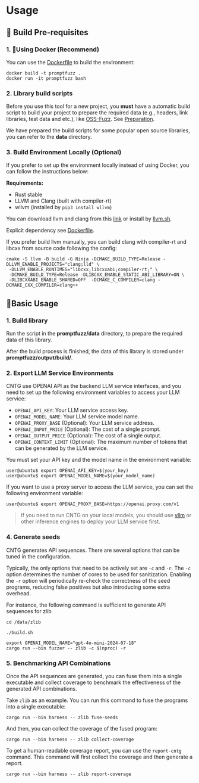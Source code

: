 # Usage
## 🔧 Build Pre-requisites

### 1. 🐳Using Docker (Recommend)
You can use the [Dockerfile](Docekrfile) to build the environment:
```
docker build -t promptfuzz .
docker run -it promptfuzz bash
```

### 2. Library build scripts
Before you use this tool for a new project, you **must** have a automatic build
script to build your project to prepare the required data (e.g., headers, link
libraries, test data and etc.), like
[OSS-Fuzz](https://github.com/google/oss-fuzz). See
[Preparation](data/README.md).

We have prepared the build scripts for some popular open source libraries, you
can refer to the **data** directory.


### 3. Build Environment Locally (Optional)
If you prefer to set up the environment locally instead of using Docker, you can follow the instructions below:

**Requirements:**
- Rust stable
- LLVM and Clang (built with compiler-rt)
- wllvm (installed by `pip3 install wllvm`)

You can download llvm and clang from this
[link](https://github.com/llvm/llvm-project/releases/tag/llvmorg-15.0.0) or
install by [llvm.sh](https://apt.llvm.org/).

Explicit dependency see [Dockerfile](Dockerfile).

If you prefer build llvm manually, you can build clang with compiler-rt and libcxx from source code following the config:
```
cmake -S llvm -B build -G Ninja -DCMAKE_BUILD_TYPE=Release -DLLVM_ENABLE_PROJECTS="clang;lld" \
 -DLLVM_ENABLE_RUNTIMES="libcxx;libcxxabi;compiler-rt;" \
 -DCMAKE_BUILD_TYPE=Release -DLIBCXX_ENABLE_STATIC_ABI_LIBRARY=ON \
 -DLIBCXXABI_ENABLE_SHARED=OFF  -DCMAKE_C_COMPILER=clang -DCMAKE_CXX_COMPILER=clang++ 
 ```

## 🦄Basic Usage

### 1. Build library
Run the script in the **promptfuzz/data** directory, to prepare the required data of this library.

After the build process is finished, the data of this library is stored under **promptfuzz/output/build/**.

### 2. Export LLM Service Environments
CNTG use OPENAI API as the backend LLM service interfaces, and you need to set up the following environment variables to access your LLM service:

- `OPENAI_API_KEY`: Your LLM service access key.
- `OPENAI_MODEL_NAME`: Your LLM service model name.
- `OPENAI_PROXY_BASE` (Optional): Your LLM service address.
- `OPENAI_INPUT_PRICE` (Optional): The cost of a single prompt.
- `OPENAI_OUTPUT_PRICE` (Optional): The cost of a single output.
- `OPENAI_CONTEXT_LIMIT` (Optional): The maximum number of tokens that can be generated by the LLM service.

You must set your API key and the model name in the environment variable:
```
user@ubuntu$ export OPENAI_API_KEY=$(your_key)
user@ubuntu$ export OPENAI_MODEL_NAME=$(your_model_name)
```

If you want to use a proxy server to access the LLM service, you can set the following environment variable:
```
user@ubuntu$ export OPENAI_PROXY_BASE=https://openai.proxy.com/v1
```

> If you need to run CNTG on your local models, you should use [vllm](https://github.com/vllm-project/vllm) or other inference engines to deploy your LLM service first.

### 4. Generate seeds

CNTG generates API sequences. There are several options that can be tuned in the configuration.

Typically, the only options that need to be actively set are `-c` and `-r`. The
`-c` option determines the number of cores to be used for sanitization. Enabling
the `-r` option will periodically re-check the correctness of the seed programs,
reducing false positives but also introducing some extra overhead.

For instance, the following command is sufficient to generate API sequences for
zlib
```
cd /data/zlib

./build.sh

export OPENAI_MODEL_NAME="gpt-4o-mini-2024-07-18"
cargo run --bin fuzzer -- zlib -c $(nproc) -r
```

### 5. Benchmarking API Combinations

Once the API sequences are generated, you can fuse them into a single executable and collect coverage to benchmark the effectiveness of the generated API combinations.

Take `zlib` as an example. You can run this command to fuse the programs into a single executable:

`cargo run --bin harness -- zlib fuse-seeds`

And then, you can collect the coverage of the fused program:

`cargo run --bin harness -- zlib collect-coverage`

To get a human-readable coverage report, you can use the `report-cntg` command. This command will first collect the coverage and then generate a report.

`cargo run --bin harness -- zlib report-coverage`





